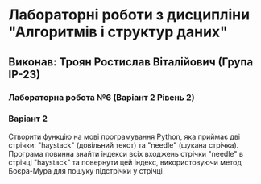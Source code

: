 # Лабораторні роботи з дисципліни "Алгоритмів і структур даних"

## Виконав: Троян Ростислав Віталійович (Група ІР-23)

### Лабораторна робота №6 (Варіант 2 Рівень 2)

### Варіант 2
Створити функцію на мові програмування Python, яка приймає дві стрічки: "haystack" (довільний текст) та "needle" (шукана стрічка). Програма повинна знайти індекси всіх входжень стрічки "needle" в стрічці "haystack" та повернути цей індекс, використовуючи  метод Боєра-Мура для пошуку підстрічки у стрічці

